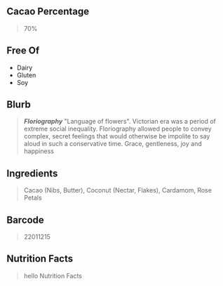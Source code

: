 ## Cacao Percentage
> 70%

## Free Of
- Dairy
- Gluten
- Soy

## Blurb
> ***Floriography*** "Language of flowers".
> Victorian era was a period of extreme social inequality. Floriography allowed people to convey complex, secret feelings that would otherwise be impolite to say aloud in such a conservative time.
> Grace, gentleness, joy and happiness

## Ingredients
> Cacao (Nibs, Butter), Coconut (Nectar, Flakes), Cardamom, Rose Petals

## Barcode
> 22011215

## Nutrition Facts
> hello Nutrition Facts

